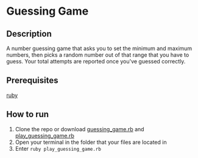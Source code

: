 # Guessing Game

## Description
A number guessing game that asks you to set the minimum and maximum numbers, then
picks a random number out of that range that you have to guess. Your total attempts
are reported once you've guessed correctly.

## Prerequisites

[ruby](https://www.ruby-lang.org/en/documentation/installation/)

## How to run

1. Clone the repo or download [guessing_game.rb](https://raw.githubusercontent.com/rotyflo/appacademy/master/software-engineering-foundations/input-output/guessing-game/lib/guessing_game.rb) and [play_guessing_game.rb](https://raw.githubusercontent.com/rotyflo/appacademy/master/software-engineering-foundations/input-output/guessing-game/lib/play_guessing_game.rb)
2. Open your terminal in the folder that your files are located in
3. Enter `ruby play_guessing_game.rb`